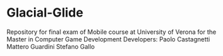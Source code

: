 # Glacial-Glide
Repository for final exam of Mobile course at University of Verona for the Master in Computer Game Development
Developers:
Paolo Castagnetti
Mattero Guardini
Stefano Gallo
